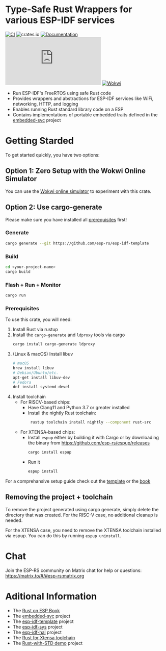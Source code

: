 # Type-Safe Rust Wrappers for various ESP-IDF services

[![CI](https://github.com/esp-rs/esp-idf-svc/actions/workflows/ci.yml/badge.svg)](https://github.com/esp-rs/esp-idf-svc/actions/workflows/ci.yml)
![crates.io](https://img.shields.io/crates/v/esp-idf-svc.svg)
[![Documentation](https://img.shields.io/badge/docs-esp--rs-brightgreen)](https://esp-rs.github.io/esp-idf-svc/esp_idf_svc/index.html)
[![Matrix](https://img.shields.io/matrix/esp-rs:matrix.org?label=join%20matrix&color=BEC5C9&logo=matrix)](https://matrix.to/#/#esp-rs:matrix.org)
[![Wokwi](https://img.shields.io/endpoint?label=wokwi&url=https%3A%2F%2Fwokwi.com%2Fbadge%2Fsimulate-in-wokwi.json)]((https://wokwi.com/projects/332188235906155092))


- Run ESP-IDF's FreeRTOS using safe Rust code
- Provides wrappers and abstractions for ESP-IDF services like WiFi, networking, HTTP, and logging
- Enables running Rust standard library code on a ESP
- Contains implementations of portable embedded traits defined in the [embedded-svc](https://github.com/ivmarkov/embedded-svc) project

# Getting Starded

To get started quickly, you have two options:

## Option 1: Zero Setup with the Wokwi Online Simulator

You can use the [Wokwi online simulator](https://wokwi.com/projects/332188235906155092) to experiment with this crate.

## Option 2: Use cargo-generate
Please make sure you have installed all [prerequisites](https://github.com/esp-rs/esp-idf-svc#prerequisites) first!
### Generate
```bash
cargo generate --git https://github.com/esp-rs/esp-idf-template
```
### Build
```bash 
cd <your-project-name>
cargo build
```
### Flash + Run + Monitor
```bash
cargo run
```

### Prerequisites

To use this crate, you will need:

1. Install Rust via rustup
2. Install the `cargo-generate` and `ldproxy` tools via cargo
    ```bash
    cargo install cargo-generate ldproxy
    ```
3. (Linux & macOS) Install libuv
    ```bash
    # macOS
    brew install libuv
    # Debian/Ubuntu/etc.
    apt-get install libuv-dev
    # Fedora
    dnf install systemd-devel
    ```
4. Install toolchain
    *  For RISCV-based chips:
        - Have Clang11 and Python 3.7 or greater installed
        - Install the nightly Rust toolchain:
            ```bash
             rustup toolchain install nightly --component rust-src
             ```
    * For XTENSA-based chips:
        - Install `espup` either by building it with Cargo or by downloading the binary from https://github.com/esp-rs/espup/releases
            ```bash
            cargo install espup
            ```
       - Run it
            ```bash
            espup install
            ```

For a comprehansive setup guide check out the [template](https://github.com/esp-rs/esp-idf-template#prerequisites) or the [book](https://esp-rs.github.io/book/)

## Removing the project + toolchain
To remove the project generated using cargo generate, simply delete the directory that was created. For the RISC-V case, no additional cleanup is needed.

For the XTENSA case, you need to remove the XTENSA toolchain installed via espup. You can do this by running `espup uninstall`.

# Chat
Join the ESP-RS community on Matrix chat for help or questions: https://matrix.to/#/#esp-rs:matrix.org
# Aditional Information

* The [Rust on ESP Book](https://esp-rs.github.io/book/)
* The [embedded-svc](https://github.com/esp-rs/embedded-svc) project
* The [esp-idf-template](https://github.com/esp-rs/esp-idf-template) project
* The [esp-idf-sys](https://github.com/esp-rs/esp-idf-sys) project
* The [esp-idf-hal](https://github.com/esp-rs/esp-idf-hal) project
* The [Rust for Xtensa toolchain](https://github.com/esp-rs/rust-build)
* The [Rust-with-STD demo](https://github.com/ivmarkov/rust-esp32-std-demo) project
